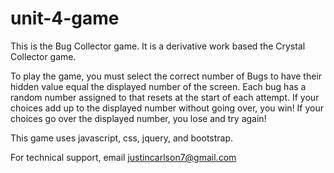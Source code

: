 # unit-4-game

This is the Bug Collector game. It is a derivative work based the Crystal Collector game.


To play the game, you must select the correct number of Bugs to have their hidden value equal the displayed number of the screen. Each bug has a random number assigned to that resets at the start of each attempt. If your choices add up to the displayed number without going over, you win! If your choices go over the displayed number, you lose and try again!

This game uses javascript, css, jquery, and bootstrap.

For technical support, email justincarlson7@gmail.com
